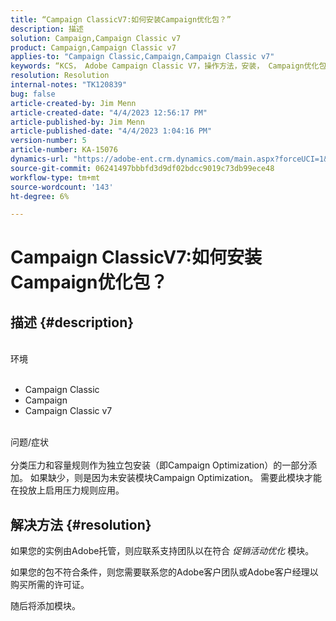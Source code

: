 ```yaml
---
title: “Campaign ClassicV7:如何安装Campaign优化包？”
description: 描述
solution: Campaign,Campaign Classic v7
product: Campaign,Campaign Classic v7
applies-to: "Campaign Classic,Campaign,Campaign Classic v7"
keywords: “KCS， Adobe Campaign Classic V7，操作方法，安装， Campaign优化包， Adobe Campaign, Adobe Campaign Classic”
resolution: Resolution
internal-notes: "TK120839"
bug: false
article-created-by: Jim Menn
article-created-date: "4/4/2023 12:56:17 PM"
article-published-by: Jim Menn
article-published-date: "4/4/2023 1:04:16 PM"
version-number: 5
article-number: KA-15076
dynamics-url: "https://adobe-ent.crm.dynamics.com/main.aspx?forceUCI=1&pagetype=entityrecord&etn=knowledgearticle&id=772bfd14-e8d2-ed11-a7c7-6045bd006b4b"
source-git-commit: 06241497bbbfd3d9df02bdcc9019c73db99ece48
workflow-type: tm+mt
source-wordcount: '143'
ht-degree: 6%

---
```


# Campaign ClassicV7:如何安装Campaign优化包？

## 描述 {#description}

<br>环境<br><br>
- Campaign Classic
- Campaign
- Campaign Classic v7


<br>问题/症状<br><br>
分类压力和容量规则作为独立包安装（即Campaign Optimization）的一部分添加。 如果缺少，则是因为未安装模块Campaign Optimization。
需要此模块才能在投放上启用压力规则应用。




## 解决方法 {#resolution}


如果您的实例由Adobe托管，则应联系支持团队以在符合 *促销活动优化* 模块。

如果您的包不符合条件，则您需要联系您的Adobe客户团队或Adobe客户经理以购买所需的许可证。

随后将添加模块。
